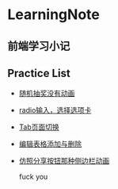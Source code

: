 # LearningNote

前端学习小记
---


Practice List
---

- [随机抽奖没有动画](./s_000抽奖系统/README.md)
- [radio输入，选择选项卡](./s_001input选择/s_001.html)
- [Tab页面切换](./s_002Tab切换/README.md)
- [编辑表格添加与删除](./s_003表格增删/README.md)
- [仿照分享按钮那种侧边栏动画](./s_004侧边栏滑动动画/分享侧边栏.html)

    fuck you





